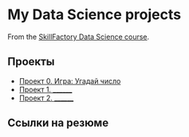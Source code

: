 # My Data Science projects

From the [SkillFactory Data Science course](https://skillfactory.ru/data-scientist).

## Проекты

* [Проект 0. Игра: Угадай число](https://github.com/1future1/sf_data_science/tree/main/project_0)
* [Проект 1. ______]()
* [Проект 2. ______]()

## Ссылки на резюме
